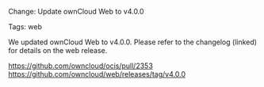 Change: Update ownCloud Web to v4.0.0

Tags: web

We updated ownCloud Web to v4.0.0. Please refer to the changelog (linked) for details on the web release.

https://github.com/owncloud/ocis/pull/2353
https://github.com/owncloud/web/releases/tag/v4.0.0

